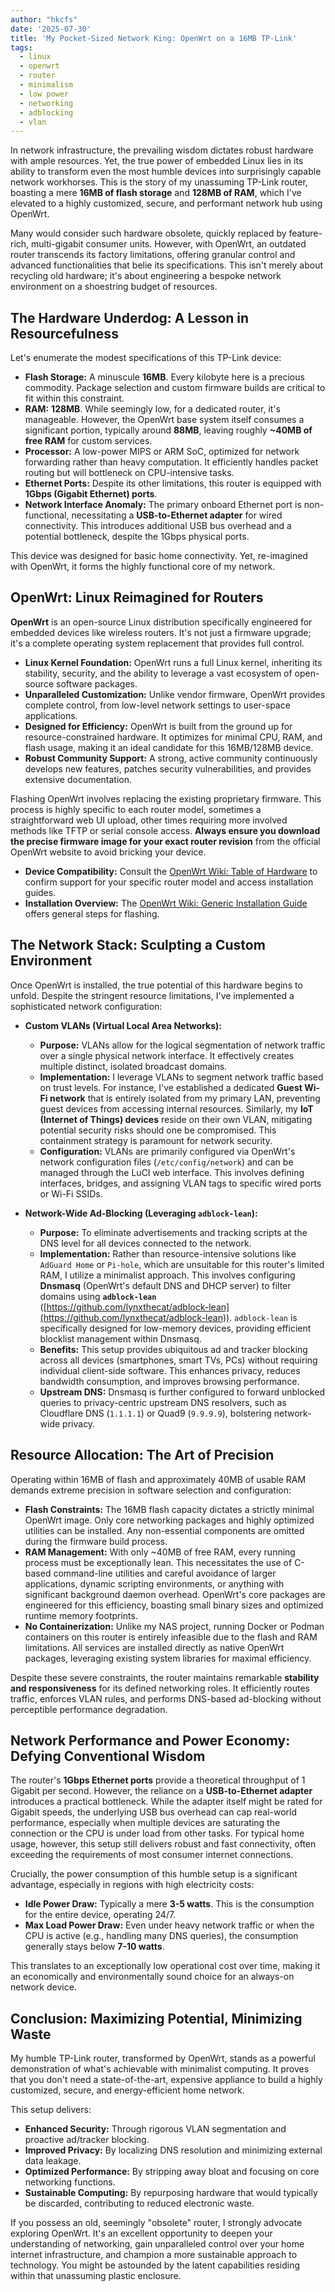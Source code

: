```yaml
---
author: "hkcfs"
date: '2025-07-30'
title: 'My Pocket-Sized Network King: OpenWrt on a 16MB TP-Link'
tags:
  - linux
  - openwrt
  - router
  - minimalism
  - low power
  - networking
  - adblocking
  - vlan
---
```


In network infrastructure, the prevailing wisdom dictates robust hardware with ample resources. Yet, the true power of embedded Linux lies in its ability to transform even the most humble devices into surprisingly capable network workhorses. This is the story of my unassuming TP-Link router, boasting a mere **16MB of flash storage** and **128MB of RAM**, which I've elevated to a highly customized, secure, and performant network hub using OpenWrt.

Many would consider such hardware obsolete, quickly replaced by feature-rich, multi-gigabit consumer units. However, with OpenWrt, an outdated router transcends its factory limitations, offering granular control and advanced functionalities that belie its specifications. This isn't merely about recycling old hardware; it's about engineering a bespoke network environment on a shoestring budget of resources.

## The Hardware Underdog: A Lesson in Resourcefulness

Let's enumerate the modest specifications of this TP-Link device:

*   **Flash Storage:** A minuscule **16MB**. Every kilobyte here is a precious commodity. Package selection and custom firmware builds are critical to fit within this constraint.
*   **RAM:** **128MB**. While seemingly low, for a dedicated router, it's manageable. However, the OpenWrt base system itself consumes a significant portion, typically around **88MB**, leaving roughly **~40MB of free RAM** for custom services.
*   **Processor:** A low-power MIPS or ARM SoC, optimized for network forwarding rather than heavy computation. It efficiently handles packet routing but will bottleneck on CPU-intensive tasks.
*   **Ethernet Ports:** Despite its other limitations, this router is equipped with **1Gbps (Gigabit Ethernet) ports**.
*   **Network Interface Anomaly:** The primary onboard Ethernet port is non-functional, necessitating a **USB-to-Ethernet adapter** for wired connectivity. This introduces additional USB bus overhead and a potential bottleneck, despite the 1Gbps physical ports.

This device was designed for basic home connectivity. Yet, re-imagined with OpenWrt, it forms the highly functional core of my network.

## OpenWrt: Linux Reimagined for Routers

**OpenWrt** is an open-source Linux distribution specifically engineered for embedded devices like wireless routers. It's not just a firmware upgrade; it's a complete operating system replacement that provides full control.

*   **Linux Kernel Foundation:** OpenWrt runs a full Linux kernel, inheriting its stability, security, and the ability to leverage a vast ecosystem of open-source software packages.
*   **Unparalleled Customization:** Unlike vendor firmware, OpenWrt provides complete control, from low-level network settings to user-space applications.
*   **Designed for Efficiency:** OpenWrt is built from the ground up for resource-constrained hardware. It optimizes for minimal CPU, RAM, and flash usage, making it an ideal candidate for this 16MB/128MB device.
*   **Robust Community Support:** A strong, active community continuously develops new features, patches security vulnerabilities, and provides extensive documentation.

Flashing OpenWrt involves replacing the existing proprietary firmware. This process is highly specific to each router model, sometimes a straightforward web UI upload, other times requiring more involved methods like TFTP or serial console access. **Always ensure you download the precise firmware image for your exact router revision** from the official OpenWrt website to avoid bricking your device.

*   **Device Compatibility:** Consult the [OpenWrt Wiki: Table of Hardware](https://openwrt.org/toh/start) to confirm support for your specific router model and access installation guides.
*   **Installation Overview:** The [OpenWrt Wiki: Generic Installation Guide](https://openwrt.org/docs/guide-user/installation/overview) offers general steps for flashing.

## The Network Stack: Sculpting a Custom Environment

Once OpenWrt is installed, the true potential of this hardware begins to unfold. Despite the stringent resource limitations, I've implemented a sophisticated network configuration:

*   **Custom VLANs (Virtual Local Area Networks):**
    *   **Purpose:** VLANs allow for the logical segmentation of network traffic over a single physical network interface. It effectively creates multiple distinct, isolated broadcast domains.
    *   **Implementation:** I leverage VLANs to segment network traffic based on trust levels. For instance, I've established a dedicated **Guest Wi-Fi network** that is entirely isolated from my primary LAN, preventing guest devices from accessing internal resources. Similarly, my **IoT (Internet of Things) devices** reside on their own VLAN, mitigating potential security risks should one be compromised. This containment strategy is paramount for network security.
    *   **Configuration:** VLANs are primarily configured via OpenWrt's network configuration files (`/etc/config/network`) and can be managed through the LuCI web interface. This involves defining interfaces, bridges, and assigning VLAN tags to specific wired ports or Wi-Fi SSIDs.

*   **Network-Wide Ad-Blocking (Leveraging `adblock-lean`):**
    *   **Purpose:** To eliminate advertisements and tracking scripts at the DNS level for all devices connected to the network.
    *   **Implementation:** Rather than resource-intensive solutions like `AdGuard Home` or `Pi-hole`, which are unsuitable for this router's limited RAM, I utilize a minimalist approach. This involves configuring **Dnsmasq** (OpenWrt's default DNS and DHCP server) to filter domains using **`adblock-lean`** ([https://github.com/lynxthecat/adblock-lean](https://github.com/lynxthecat/adblock-lean)). `adblock-lean` is specifically designed for low-memory devices, providing efficient blocklist management within Dnsmasq.
    *   **Benefits:** This setup provides ubiquitous ad and tracker blocking across all devices (smartphones, smart TVs, PCs) without requiring individual client-side software. This enhances privacy, reduces bandwidth consumption, and improves browsing performance.
    *   **Upstream DNS:** Dnsmasq is further configured to forward unblocked queries to privacy-centric upstream DNS resolvers, such as Cloudflare DNS (`1.1.1.1`) or Quad9 (`9.9.9.9`), bolstering network-wide privacy.

## Resource Allocation: The Art of Precision

Operating within 16MB of flash and approximately 40MB of usable RAM demands extreme precision in software selection and configuration:

*   **Flash Constraints:** The 16MB flash capacity dictates a strictly minimal OpenWrt image. Only core networking packages and highly optimized utilities can be installed. Any non-essential components are omitted during the firmware build process.
*   **RAM Management:** With only ~40MB of free RAM, every running process must be exceptionally lean. This necessitates the use of C-based command-line utilities and careful avoidance of larger applications, dynamic scripting environments, or anything with significant background daemon overhead. OpenWrt's core packages are engineered for this efficiency, boasting small binary sizes and optimized runtime memory footprints.
*   **No Containerization:** Unlike my NAS project, running Docker or Podman containers on this router is entirely infeasible due to the flash and RAM limitations. All services are installed directly as native OpenWrt packages, leveraging existing system libraries for maximal efficiency.

Despite these severe constraints, the router maintains remarkable **stability and responsiveness** for its defined networking roles. It efficiently routes traffic, enforces VLAN rules, and performs DNS-based ad-blocking without perceptible performance degradation.

## Network Performance and Power Economy: Defying Conventional Wisdom

The router's **1Gbps Ethernet ports** provide a theoretical throughput of 1 Gigabit per second. However, the reliance on a **USB-to-Ethernet adapter** introduces a practical bottleneck. While the adapter itself might be rated for Gigabit speeds, the underlying USB bus overhead can cap real-world performance, especially when multiple devices are saturating the connection or the CPU is under load from other tasks. For typical home usage, however, this setup still delivers robust and fast connectivity, often exceeding the requirements of most consumer internet connections.

Crucially, the power consumption of this humble setup is a significant advantage, especially in regions with high electricity costs:

*   **Idle Power Draw:** Typically a mere **3-5 watts**. This is the consumption for the entire device, operating 24/7.
*   **Max Load Power Draw:** Even under heavy network traffic or when the CPU is active (e.g., handling many DNS queries), the consumption generally stays below **7-10 watts**.

This translates to an exceptionally low operational cost over time, making it an economically and environmentally sound choice for an always-on network device.

## Conclusion: Maximizing Potential, Minimizing Waste

My humble TP-Link router, transformed by OpenWrt, stands as a powerful demonstration of what's achievable with minimalist computing. It proves that you don't need a state-of-the-art, expensive appliance to build a highly customized, secure, and energy-efficient home network.

This setup delivers:

*   **Enhanced Security:** Through rigorous VLAN segmentation and proactive ad/tracker blocking.
*   **Improved Privacy:** By localizing DNS resolution and minimizing external data leakage.
*   **Optimized Performance:** By stripping away bloat and focusing on core networking functions.
*   **Sustainable Computing:** By repurposing hardware that would typically be discarded, contributing to reduced electronic waste.

If you possess an old, seemingly "obsolete" router, I strongly advocate exploring OpenWrt. It's an excellent opportunity to deepen your understanding of networking, gain unparalleled control over your home internet infrastructure, and champion a more sustainable approach to technology. You might be astounded by the latent capabilities residing within that unassuming plastic enclosure.
